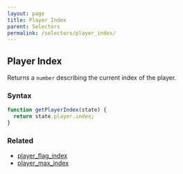 ```yaml
---
layout: page
title: Player Index
parent: Selectors
permalink: /selectors/player_index/
---
```


## Player Index

Returns a `number` describing the current index of the player.

### Syntax

```js
function getPlayerIndex(state) {
  return state.player.index;
}
```

### Related

- [player_flag_index](./player_flag_index.md)
- [player_max_index](./player_max_index.md)
